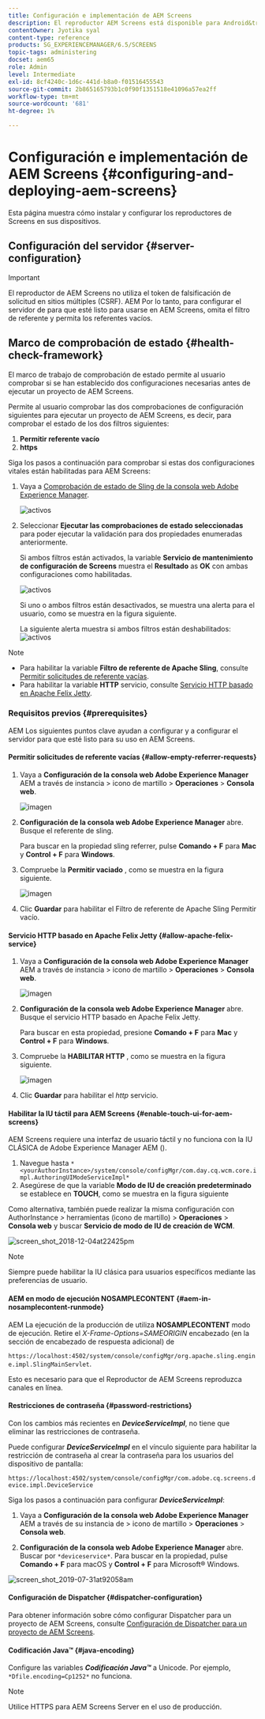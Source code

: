 ```yaml
---
title: Configuración e implementación de AEM Screens
description: El reproductor AEM Screens está disponible para Android&trade;, Chrome OS, iOS y Windows. Obtenga información acerca de la configuración y la implementación de AEM Screens.
contentOwner: Jyotika syal
content-type: reference
products: SG_EXPERIENCEMANAGER/6.5/SCREENS
topic-tags: administering
docset: aem65
role: Admin
level: Intermediate
exl-id: 8cf4240c-1d6c-441d-b8a0-f01516455543
source-git-commit: 2b865165793b1c0f90f1351518e41096a57ea2ff
workflow-type: tm+mt
source-wordcount: '681'
ht-degree: 1%

---
```


# Configuración e implementación de AEM Screens {#configuring-and-deploying-aem-screens}

Esta página muestra cómo instalar y configurar los reproductores de Screens en sus dispositivos.

## Configuración del servidor {#server-configuration}

>[!IMPORTANT]
>
>El reproductor de AEM Screens no utiliza el token de falsificación de solicitud en sitios múltiples (CSRF). AEM Por lo tanto, para configurar el servidor de para que esté listo para usarse en AEM Screens, omita el filtro de referente y permita los referentes vacíos.

## Marco de comprobación de estado {#health-check-framework}

El marco de trabajo de comprobación de estado permite al usuario comprobar si se han establecido dos configuraciones necesarias antes de ejecutar un proyecto de AEM Screens.

Permite al usuario comprobar las dos comprobaciones de configuración siguientes para ejecutar un proyecto de AEM Screens, es decir, para comprobar el estado de los dos filtros siguientes:

1. **Permitir referente vacío**
2. **https**

Siga los pasos a continuación para comprobar si estas dos configuraciones vitales están habilitadas para AEM Screens:

1. Vaya a [Comprobación de estado de Sling de la consola web Adobe Experience Manager](http://localhost:4502/system/console/healthcheck?tags=screensconfigs&amp;overrideGlobalTimeout=).

   ![activos](assets/health-check1.png)


2. Seleccionar **Ejecutar las comprobaciones de estado seleccionadas** para poder ejecutar la validación para dos propiedades enumeradas anteriormente.

   Si ambos filtros están activados, la variable **Servicio de mantenimiento de configuración de Screens** muestra el **Resultado** as **OK** con ambas configuraciones como habilitadas.

   ![activos](assets/health-check2.png)

   Si uno o ambos filtros están desactivados, se muestra una alerta para el usuario, como se muestra en la figura siguiente.

   La siguiente alerta muestra si ambos filtros están deshabilitados:
   ![activos](assets/health-check3.png)

>[!NOTE]
>
>* Para habilitar la variable **Filtro de referente de Apache Sling**, consulte [Permitir solicitudes de referente vacías](/help/user-guide/configuring-screens-introduction.md#allow-empty-referrer-requests).
>* Para habilitar la variable **HTTP** servicio, consulte [Servicio HTTP basado en Apache Felix Jetty](/help/user-guide/configuring-screens-introduction.md#allow-apache-felix-service).

### Requisitos previos {#prerequisites}

AEM Los siguientes puntos clave ayudan a configurar y a configurar el servidor para que esté listo para su uso en AEM Screens.

#### Permitir solicitudes de referente vacías {#allow-empty-referrer-requests}

1. Vaya a **Configuración de la consola web Adobe Experience Manager** AEM a través de instancia > icono de martillo > **Operaciones** > **Consola web**.

   ![imagen](assets/config/empty-ref1.png)

1. **Configuración de la consola web Adobe Experience Manager** abre. Busque el referente de sling.

   Para buscar en la propiedad sling referrer, pulse **Comando + F** para **Mac** y **Control + F** para **Windows**.

1. Compruebe la **Permitir vaciado** , como se muestra en la figura siguiente.

   ![imagen](assets/config/empty-ref2.png)

1. Clic **Guardar** para habilitar el Filtro de referente de Apache Sling Permitir vacío.


#### Servicio HTTP basado en Apache Felix Jetty {#allow-apache-felix-service}

1. Vaya a **Configuración de la consola web Adobe Experience Manager** AEM a través de instancia > icono de martillo > **Operaciones** > **Consola web**.

   ![imagen](assets/config/empty-ref1.png)

1. **Configuración de la consola web Adobe Experience Manager** abre. Busque el servicio HTTP basado en Apache Felix Jetty.

   Para buscar en esta propiedad, presione **Comando + F** para **Mac** y **Control + F** para **Windows**.

1. Compruebe la **HABILITAR HTTP** , como se muestra en la figura siguiente.

   ![imagen](assets/config/config-1.png)

1. Clic **Guardar** para habilitar el *http* servicio.

#### Habilitar la IU táctil para AEM Screens {#enable-touch-ui-for-aem-screens}

AEM Screens requiere una interfaz de usuario táctil y no funciona con la IU CLÁSICA de Adobe Experience Manager AEM ().

1. Navegue hasta `*<yourAuthorInstance>/system/console/configMgr/com.day.cq.wcm.core.impl.AuthoringUIModeServiceImpl*`
1. Asegúrese de que la variable **Modo de IU de creación predeterminado** se establece en **TOUCH**, como se muestra en la figura siguiente

Como alternativa, también puede realizar la misma configuración con AuthorInstance *>* herramientas (icono de martillo) > **Operaciones** > **Consola web** y buscar **Servicio de modo de IU de creación de WCM**.

![screen_shot_2018-12-04at22425pm](assets/screen_shot_2018-12-04at22425pm.png)

>[!NOTE]
>
>Siempre puede habilitar la IU clásica para usuarios específicos mediante las preferencias de usuario.

#### AEM en modo de ejecución NOSAMPLECONTENT {#aem-in-nosamplecontent-runmode}

AEM La ejecución de la producción de utiliza **NOSAMPLECONTENT** modo de ejecución. Retire el *X-Frame-Options=SAMEORIGIN* encabezado (en la sección de encabezado de respuesta adicional) de

`https://localhost:4502/system/console/configMgr/org.apache.sling.engine.impl.SlingMainServlet`.

Esto es necesario para que el Reproductor de AEM Screens reproduzca canales en línea.

#### Restricciones de contraseña {#password-restrictions}

Con los cambios más recientes en ***DeviceServiceImpl***, no tiene que eliminar las restricciones de contraseña.

Puede configurar ***DeviceServiceImpl*** en el vínculo siguiente para habilitar la restricción de contraseña al crear la contraseña para los usuarios del dispositivo de pantalla:

`https://localhost:4502/system/console/configMgr/com.adobe.cq.screens.device.impl.DeviceService`

Siga los pasos a continuación para configurar ***DeviceServiceImpl***:

1. Vaya a **Configuración de la consola web Adobe Experience Manager** AEM a través de su instancia de > icono de martillo > **Operaciones** > **Consola web**.

1. **Configuración de la consola web Adobe Experience Manager** abre. Buscar por `*deviceservice*`. Para buscar en la propiedad, pulse **Comando + F** para macOS y **Control + F** para Microsoft® Windows.

![screen_shot_2019-07-31at92058am](assets/screen_shot_2019-07-31at92058am.png)

#### Configuración de Dispatcher {#dispatcher-configuration}

Para obtener información sobre cómo configurar Dispatcher para un proyecto de AEM Screens, consulte [Configuración de Dispatcher para un proyecto de AEM Screens](dispatcher-configurations-aem-screens.md).

#### Codificación Java™ {#java-encoding}

Configure las variables ***Codificación Java™*** a Unicode. Por ejemplo, `*Dfile.encoding=Cp1252*` no funciona.

>[!NOTE]
>
>Utilice HTTPS para AEM Screens Server en el uso de producción.
